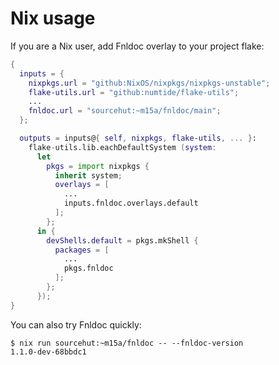 # Nix usage

If you are a Nix user, add Fnldoc overlay to your project flake:

```nix
{
  inputs = {
    nixpkgs.url = "github:NixOS/nixpkgs/nixpkgs-unstable";
    flake-utils.url = "github:numtide/flake-utils";
    ...
    fnldoc.url = "sourcehut:~m15a/fnldoc/main";
  };

  outputs = inputs@{ self, nixpkgs, flake-utils, ... }:
    flake-utils.lib.eachDefaultSystem (system:
      let
        pkgs = import nixpkgs {
          inherit system;
          overlays = [
            ...
            inputs.fnldoc.overlays.default
          ];
        };
      in {
        devShells.default = pkgs.mkShell {
          packages = [
            ...
            pkgs.fnldoc
          ];
        };
      });
}
```

You can also try Fnldoc quickly:

```console
$ nix run sourcehut:~m15a/fnldoc -- --fnldoc-version
1.1.0-dev-68bbdc1
```

<!-- vim: set tw=72 spell: -->
